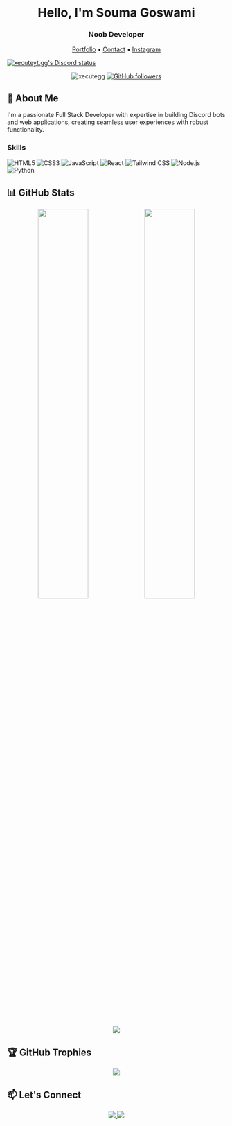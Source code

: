 <h1 align="center">Hello, I'm Souma Goswami</h1>
<h3 align="center">Noob Developer</h3>

<p align="center">
  <a href="https://xecute.me" target="_blank">Portfolio</a> •
  <a href="mailto:soumogoswami2003@gmail.com">Contact</a> •
  <a href="https://instagram.com/xecute.gg_" target="_blank">Instagram</a>
</p>

[![xecuteyt.gg's Discord status](https://dsc-readme.tsuni.dev/api/user/162213250719547392?aboutMe=Information+%3A%0Ahttps%3A%2F%2Fxecute.me%2F%0A&theme=dark&width=512&animate=true)](https://github.com/TetraTsunami/discord-github-preview)
<p align="center">
  <img src="https://komarev.com/ghpvc/?username=xecutegg&label=Profile%20views&color=0e75b6&style=flat" alt="xecutegg" />
  <a href="https://github.com/xecutegg?tab=followers">
    <img alt="GitHub followers" src="https://img.shields.io/github/followers/xecutegg?color=green&logo=github">
  </a>
</p>

## 🚀 About Me

I'm a passionate Full Stack Developer with expertise in building Discord bots and web applications, creating seamless user experiences with robust functionality.

### Skills
![HTML5](https://img.shields.io/badge/-HTML5-E34F26?style=flat&logo=html5&logoColor=white)
![CSS3](https://img.shields.io/badge/-CSS3-1572B6?style=flat&logo=css3)
![JavaScript](https://img.shields.io/badge/-JavaScript-F7DF1E?style=flat&logo=javascript&logoColor=black)
![React](https://img.shields.io/badge/-React-61DAFB?style=flat&logo=react&logoColor=black)
![Tailwind CSS](https://img.shields.io/badge/-Tailwind_CSS-38B2AC?style=flat&logo=tailwind-css)
![Node.js](https://img.shields.io/badge/-Node.js-339933?style=flat&logo=node.js&logoColor=white)
![Python](https://img.shields.io/badge/-Python-3776AB?style=flat&logo=python&logoColor=white)

## 📊 GitHub Stats

<p align="center">
  <img width="48%" src="https://github-readme-stats.vercel.app/api?username=xecutegg&show_icons=true&theme=radical" />
  <img width="48%" src="https://github-readme-streak-stats.herokuapp.com/?user=xecutegg&theme=radical" />
</p>

<p align="center">
  <img src="https://github-readme-stats.vercel.app/api/top-langs/?username=xecutegg&layout=compact&theme=radical" />
</p>

## 🏆 GitHub Trophies

<p align="center">
  <img src="https://github-profile-trophy.vercel.app/?username=xecutegg&theme=radical&no-frame=true&row=1&margin-w=20" />
</p>

## 📫 Let's Connect

<p align="center">
  <a href="https://instagram.com/xecute.gg_" target="_blank">
    <img src="https://img.shields.io/badge/-Instagram-E4405F?style=for-the-badge&logo=instagram&logoColor=white" />
  </a>
  <a href="mailto:soumogoswami2003@gmail.com">
    <img src="https://img.shields.io/badge/-Gmail-D14836?style=for-the-badge&logo=gmail&logoColor=white" />
  </a>
</p>
